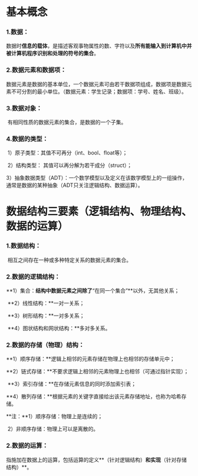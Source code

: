 # 基本概念

### 1.数据：

​		数据时**信息的载体**，是描述客观事物属性的数、字符以及**所有能输入到计算机中并被计算机程序识别和处理的符号的集合**。



### 2.数据元素和数据项：

​		数据元素是数据的基本单位，一个数据元素可由若干数据项组成，数据项是数据元素不可分割的最小单位。（数据元素：学生记录；数据项：学号、姓名、班级）。



### 3.数据对象：

​		有相同性质的数据元素的集合，是数据的一个子集。



### 4.数据的类型：

​		1）原子类型：其值不可再分（int、bool、float等）；

​		2）结构类型： 其值可以再分解为若干成分（struct）；

​		3）抽象数据类型（ADT）：一个数学模型以及定义在该数学模型上的一组操作，通常是数据的某种抽象（ADT只关注逻辑结构、数据运算）。



# 数据结构三要素（逻辑结构、物理结构、数据的运算）

### 1.数据结构：

​		相互之间存在一种或多种特定关系的数据元素的集合。



### 2.数据的逻辑结构：

​		**1）集合：**结构中数据元素之间除了**“在同一个集合”**以外，无其他关系；

​		**2）线性结构：**一对一关系；

​		**3）树形结构：**一对多关系；

​		**4）图状结构和网状结构：**多对多关系。



### 2.数据的存储（物理）结构：

​		**1）顺序存储：**逻辑上相邻的元素存储在物理上也相邻的存储单元中；

​		**2）链式存储：**不要求逻辑上相邻的元素物理上也相邻（可通过指针实现）；

​		**3）索引存储：**在存储元素信息的同时添加索引表；

​		**4）散列存储：**根据元素的关键字直接给出该元素存储地址，也称为哈希存储。



**注：**1）顺序存储：物理上是连续的；

​		2）非顺序存储：物理上可以是离散的。



### 2.数据的运算：

​		指施加在数据上的运算，包括运算的定义**（针对逻辑结构）**和实现**（针对存储结构）**。